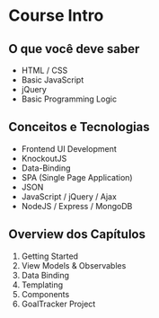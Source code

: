 # Course Intro

## O que você deve saber

- HTML / CSS
- Basic JavaScript
- jQuery
- Basic Programming Logic

## Conceitos e Tecnologias

- Frontend UI Development
- KnockoutJS
- Data-Binding
- SPA (Single Page Application)
- JSON
- JavaScript / jQuery / Ajax
- NodeJS / Express / MongoDB

## Overview dos Capítulos

1. Getting Started
2. View Models & Observables
3. Data Binding
4. Templating
5. Components
6. GoalTracker Project
